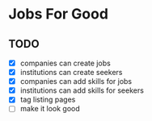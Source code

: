 # Jobs For Good

## TODO

- [x] companies can create jobs
- [x] institutions can create seekers
- [x] companies can add skills for jobs
- [x] institutions can add skills for seekers
- [x] tag listing pages
- [ ] make it look good
